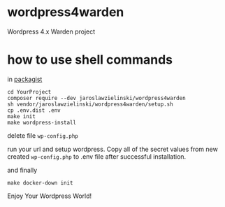 # wordpress4warden
Wordpress 4.x Warden project

# how to use shell commands
in [packagist](https://packagist.org/packages/jaroslawzielinski/wordpress4warden)
```ssh
cd YourProject
composer require --dev jaroslawzielinski/wordpress4warden
sh vendor/jaroslawzielinski/wordpress4warden/setup.sh
cp .env.dist .env
make init
make wordpress-install
```
delete file `wp-config.php`

run your url and setup wordpress. Copy all of the secret values from new created `wp-config.php` to .env file after successful installation. 

and finally
```ssh
make docker-down init
```

Enjoy Your Wordpress World!
